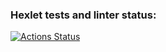 ### Hexlet tests and linter status:
[![Actions Status](https://github.com/nevograd1613/js-jest-testing-project-67/workflows/hexlet-check/badge.svg)](https://github.com/nevograd1613/js-jest-testing-project-67/actions)